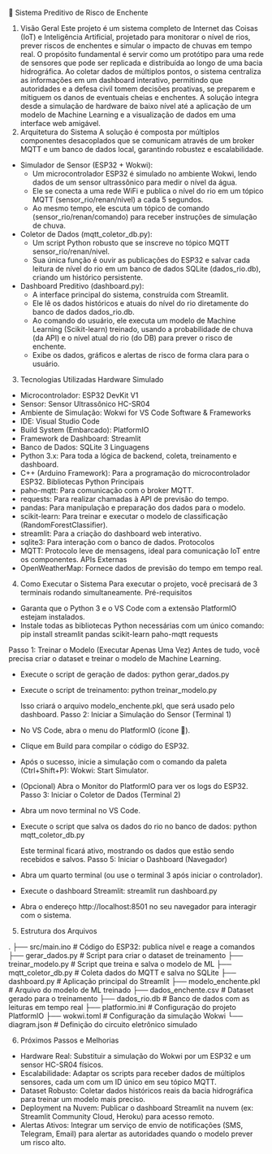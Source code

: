 🌊 Sistema Preditivo de Risco de Enchente
1. Visão Geral
Este projeto é um sistema completo de Internet das Coisas (IoT) e Inteligência Artificial, projetado para monitorar o nível de rios, prever riscos de enchentes e simular o impacto de chuvas em tempo real.
O propósito fundamental é servir como um protótipo para uma rede de sensores que pode ser replicada e distribuída ao longo de uma bacia hidrográfica. Ao coletar dados de múltiplos pontos, o sistema centraliza as informações em um dashboard interativo, permitindo que autoridades e a defesa civil tomem decisões proativas, se preparem e mitiguem os danos de eventuais cheias e enchentes.
A solução integra desde a simulação de hardware de baixo nível até a aplicação de um modelo de Machine Learning e a visualização de dados em uma interface web amigável.
2. Arquitetura do Sistema
A solução é composta por múltiplos componentes desacoplados que se comunicam através de um broker MQTT e um banco de dados local, garantindo robustez e escalabilidade.
 * Simulador de Sensor (ESP32 + Wokwi):
   * Um microcontrolador ESP32 é simulado no ambiente Wokwi, lendo dados de um sensor ultrassônico para medir o nível da água.
   * Ele se conecta a uma rede WiFi e publica o nível do rio em um tópico MQTT (sensor_rio/renan/nivel) a cada 5 segundos.
   * Ao mesmo tempo, ele escuta um tópico de comando (sensor_rio/renan/comando) para receber instruções de simulação de chuva.
 * Coletor de Dados (mqtt_coletor_db.py):
   * Um script Python robusto que se inscreve no tópico MQTT sensor_rio/renan/nivel.
   * Sua única função é ouvir as publicações do ESP32 e salvar cada leitura de nível do rio em um banco de dados SQLite (dados_rio.db), criando um histórico persistente.
 * Dashboard Preditivo (dashboard.py):
   * A interface principal do sistema, construída com Streamlit.
   * Ele lê os dados históricos e atuais do nível do rio diretamente do banco de dados dados_rio.db.
   * Ao comando do usuário, ele executa um modelo de Machine Learning (Scikit-learn) treinado, usando a probabilidade de chuva (da API) e o nível atual do rio (do DB) para prever o risco de enchente.
   * Exibe os dados, gráficos e alertas de risco de forma clara para o usuário.
3. Tecnologias Utilizadas
Hardware Simulado
 * Microcontrolador: ESP32 DevKit V1
 * Sensor: Sensor Ultrassônico HC-SR04
 * Ambiente de Simulação: Wokwi for VS Code
Software & Frameworks
 * IDE: Visual Studio Code
 * Build System (Embarcado): PlatformIO
 * Framework de Dashboard: Streamlit
 * Banco de Dados: SQLite 3
Linguagens
 * Python 3.x: Para toda a lógica de backend, coleta, treinamento e dashboard.
 * C++ (Arduino Framework): Para a programação do microcontrolador ESP32.
Bibliotecas Python Principais
 * paho-mqtt: Para comunicação com o broker MQTT.
 * requests: Para realizar chamadas à API de previsão do tempo.
 * pandas: Para manipulação e preparação dos dados para o modelo.
 * scikit-learn: Para treinar e executar o modelo de classificação (RandomForestClassifier).
 * streamlit: Para a criação do dashboard web interativo.
 * sqlite3: Para interação com o banco de dados.
Protocolos
 * MQTT: Protocolo leve de mensagens, ideal para comunicação IoT entre os componentes.
APIs Externas
 * OpenWeatherMap: Fornece dados de previsão do tempo em tempo real.
4. Como Executar o Sistema
Para executar o projeto, você precisará de 3 terminais rodando simultaneamente.
Pré-requisitos
 * Garanta que o Python 3 e o VS Code com a extensão PlatformIO estejam instalados.
 * Instale todas as bibliotecas Python necessárias com um único comando:
   pip install streamlit pandas scikit-learn paho-mqtt requests

Passo 1: Treinar o Modelo (Executar Apenas Uma Vez)
Antes de tudo, você precisa criar o dataset e treinar o modelo de Machine Learning.
 * Execute o script de geração de dados:
   python gerar_dados.py

 * Execute o script de treinamento:
   python treinar_modelo.py

   Isso criará o arquivo modelo_enchente.pkl, que será usado pelo dashboard.
Passo 2: Iniciar a Simulação do Sensor (Terminal 1)
 * No VS Code, abra o menu do PlatformIO (ícone 🐜).
 * Clique em Build para compilar o código do ESP32.
 * Após o sucesso, inicie a simulação com o comando da paleta (Ctrl+Shift+P): Wokwi: Start Simulator.
 * (Opcional) Abra o Monitor do PlatformIO para ver os logs do ESP32.
Passo 3: Iniciar o Coletor de Dados (Terminal 2)
 * Abra um novo terminal no VS Code.
 * Execute o script que salva os dados do rio no banco de dados:
   python mqtt_coletor_db.py

   Este terminal ficará ativo, mostrando os dados que estão sendo recebidos e salvos.
Passo 5: Iniciar o Dashboard (Navegador)
 * Abra um quarto terminal (ou use o terminal 3 após iniciar o controlador).
 * Execute o dashboard Streamlit:
   streamlit run dashboard.py

 * Abra o endereço http://localhost:8501 no seu navegador para interagir com o sistema.
5. Estrutura dos Arquivos
   
.
├── src/main.ino                # Código do ESP32: publica nível e reage a comandos
├── gerar_dados.py              # Script para criar o dataset de treinamento
├── treinar_modelo.py           # Script que treina e salva o modelo de ML
├── mqtt_coletor_db.py          # Coleta dados do MQTT e salva no SQLite
├── dashboard.py                # Aplicação principal do Streamlit
├── modelo_enchente.pkl         # Arquivo do modelo de ML treinado
├── dados_enchente.csv          # Dataset gerado para o treinamento
├── dados_rio.db                # Banco de dados com as leituras em tempo real
├── platformio.ini              # Configuração do projeto PlatformIO
├── wokwi.toml                  # Configuração da simulação Wokwi
└── diagram.json                # Definição do circuito eletrônico simulado

6. Próximos Passos e Melhorias
 * Hardware Real: Substituir a simulação do Wokwi por um ESP32 e um sensor HC-SR04 físicos.
 * Escalabilidade: Adaptar os scripts para receber dados de múltiplos sensores, cada um com um ID único em seu tópico MQTT.
 * Dataset Robusto: Coletar dados históricos reais da bacia hidrográfica para treinar um modelo mais preciso.
 * Deployment na Nuvem: Publicar o dashboard Streamlit na nuvem (ex: Streamlit Community Cloud, Heroku) para acesso remoto.
 * Alertas Ativos: Integrar um serviço de envio de notificações (SMS, Telegram, Email) para alertar as autoridades quando o modelo prever um risco alto.
